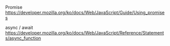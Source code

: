 Promise https://developer.mozilla.org/ko/docs/Web/JavaScript/Guide/Using_promises

async / await https://developer.mozilla.org/ko/docs/Web/JavaScript/Reference/Statements/async_function
